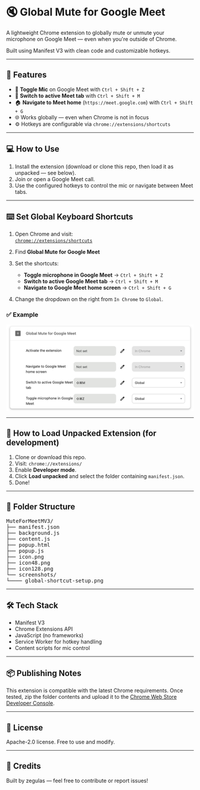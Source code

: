 # 🔇 Global Mute for Google Meet

A lightweight Chrome extension to globally mute or unmute your microphone on Google Meet — even when you're outside of Chrome.

Built using Manifest V3 with clean code and customizable hotkeys.

---

## 🚀 Features

- 🎤 **Toggle Mic** on Google Meet with `Ctrl + Shift + Z`
- 🔄 **Switch to active Meet tab** with `Ctrl + Shift + M`
- 🏠 **Navigate to Meet home** (`https://meet.google.com`) with `Ctrl + Shift + G`
- 🌐 Works globally — even when Chrome is not in focus
- ⚙️ Hotkeys are configurable via `chrome://extensions/shortcuts`

---

## 💻 How to Use

1. Install the extension (download or clone this repo, then load it as unpacked — see below).
2. Join or open a Google Meet call.
3. Use the configured hotkeys to control the mic or navigate between Meet tabs.

---

## ⌨️ Set Global Keyboard Shortcuts

1. Open Chrome and visit:  
   [`chrome://extensions/shortcuts`](chrome://extensions/shortcuts)

2. Find **Global Mute for Google Meet**

3. Set the shortcuts:
   - **Toggle microphone in Google Meet** → `Ctrl + Shift + Z`
   - **Switch to active Google Meet tab** → `Ctrl + Shift + M`
   - **Navigate to Google Meet home screen** → `Ctrl + Shift + G`

4. Change the dropdown on the right from `In Chrome` to `Global`.

### ✅ Example

![Chrome global shortcut setup](./screenshots/global-shortcut-setup.png)

---

## 🧩 How to Load Unpacked Extension (for development)

1. Clone or download this repo.
2. Visit: `chrome://extensions/`
3. Enable **Developer mode**.
4. Click **Load unpacked** and select the folder containing `manifest.json`.
5. Done!

---

## 📁 Folder Structure
<pre>MuteForMeetMV3/
├── manifest.json
├── background.js
├── content.js
├── popup.html
├── popup.js
├── icon.png
├── icon48.png
├── icon128.png
└── screenshots/
└──── global-shortcut-setup.png</pre>

---

## 🛠 Tech Stack

- Manifest V3
- Chrome Extensions API
- JavaScript (no frameworks)
- Service Worker for hotkey handling
- Content scripts for mic control

---

## 📦 Publishing Notes

This extension is compatible with the latest Chrome requirements. Once tested, zip the folder contents and upload it to the [Chrome Web Store Developer Console](https://chrome.google.com/webstore/devconsole).

---

## 📄 License

Apache-2.0 license. Free to use and modify.

---

## 🙌 Credits

Built by zegulas — feel free to contribute or report issues!

